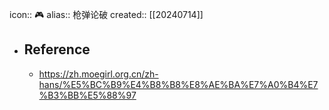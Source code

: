 icon:: 🎮
alias:: 枪弹论破
created:: [[20240714]]

- ## Reference
  - https://zh.moegirl.org.cn/zh-hans/%E5%BC%B9%E4%B8%B8%E8%AE%BA%E7%A0%B4%E7%B3%BB%E5%88%97
